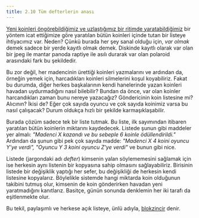 ```yaml
---
title: 2.10 Tüm defterlerin anası
---
```


[Yeni koinleri öngörebildiğimiz ve uzlaştığımız bir ritimde
yaratabildiğimiz](2.09_miners.md) bir yöntem icat ettiğimize göre
yaratılan bütün koinleri içinde tutan bir listeye ihtiyacımız var.
Neden?  Çünkü burada her şey sanal olduğu için, _var olmak_ demek
sadece bir yerde kayıtlı olmak demek.  Diskinde kayıtlı olarak var
olan bir jpeg ile mantar panoda raptiye ile asılı durarak var olan
polaroid arasındaki fark bu şekildedir.

Bu zor değil, her madencinin ürettiği koinleri yazmalarını ve ardından
da, örneğin yemek için, harcadıkları koinleri silmelerini koşul
koyabiliriz.  Fakat bu durumda, diğer herkes başkalarının kendi
hanelerinde yazan koinleri havadan uydurmadığını nasıl bilebilir?
Bundan da önce, var olan koinler harcandıkları zaman bunu nereye
yazacağız?  Göndericinin koin listesine mi?  Alıcının?  İkisi de?
Eğer çok sayıda oyuncu ve çok sayıda koinimiz varsa bu nasıl
çalışacak?  Durum oldukça hızlı bir şekilde karmaşıklaşabilir.

Burada çözüm sadece tek bir liste tutmak.  Bu liste, ilk sayımından
itibaren yaratılan bütün koinlerin miktarını kaydedecek.  Listede
şunun gibi maddeler yer almalı: *"Madenci X kazandı ve bu sebeple 6
koinle ödüllendirildi."*  Ardından da şunun gibi pek çok sayıda madde:
*"Madenci X 4 koini oyuncu Y'ye verdi", "Oyuncu Y 3 koini oyuncu Z'ye
verdi"* ve bunun gibi nice.

Listede (jargondaki adı *defter*) kimsenin yalan söylememesini
sağlamak için ise herkesin aynı listenin bir kopyasına sahip olmasını
sağlayabiliriz.  Birisinin listede bir değişiklik yaptığı her sefer,
bu değişikliği de herkesin kendi listesine kopyalarız.  Böylelikle
sistemde hangi miktarda koin olduğunun takibini tutmuş olur, kimsenin
de koin gönderirken havadan yeni yaratmadığını kanıtlarız.  Basitçe,
günün sonunda denklemin her iki tarafı da eşitlenmekte olur.

Bu tekil, paylaşımlı ve herkese açık listeye, ünlü adıyla,
[blokzincir](2.11_blockchain.md) denir.

